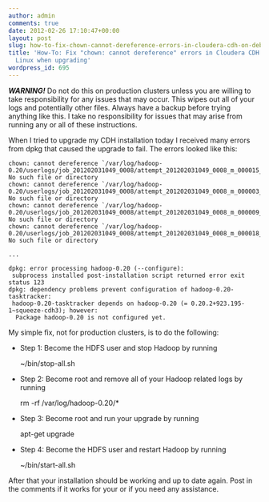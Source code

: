 ```yaml
---
author: admin
comments: true
date: 2012-02-26 17:10:47+00:00
layout: post
slug: how-to-fix-chown-cannot-dereference-errors-in-cloudera-cdh-on-debianubuntu-linux-when-upgrading
title: 'How-To: Fix "chown: cannot dereference" errors in Cloudera CDH on Debian/Ubuntu
  Linux when upgrading'
wordpress_id: 695
---
```


**_WARNING!_** Do not do this on production clusters unless you are willing to take responsibility for any issues that may occur.  This wipes out all of your logs and potentially other files.  Always have a backup before trying anything like this.  I take no responsibility for issues that may arise from running any or all of these instructions.

When I tried to upgrade my CDH installation today I received many errors from dpkg that caused the upgrade to fail.  The errors looked like this:


    
    
    chown: cannot dereference `/var/log/hadoop-0.20/userlogs/job_201202031049_0008/attempt_201202031049_0008_m_000015_0': No such file or directory
    chown: cannot dereference `/var/log/hadoop-0.20/userlogs/job_201202031049_0008/attempt_201202031049_0008_m_000003_0': No such file or directory
    chown: cannot dereference `/var/log/hadoop-0.20/userlogs/job_201202031049_0008/attempt_201202031049_0008_m_000009_0': No such file or directory
    chown: cannot dereference `/var/log/hadoop-0.20/userlogs/job_201202031049_0008/attempt_201202031049_0008_m_000018_0': No such file or directory
    
    ...
    
    dpkg: error processing hadoop-0.20 (--configure):
     subprocess installed post-installation script returned error exit status 123
    dpkg: dependency problems prevent configuration of hadoop-0.20-tasktracker:
     hadoop-0.20-tasktracker depends on hadoop-0.20 (= 0.20.2+923.195-1~squeeze-cdh3); however:
      Package hadoop-0.20 is not configured yet.
    



My simple fix, not for production clusters, is to do the following:




	
  * Step 1: Become the HDFS user and stop Hadoop by running 
    
    ~/bin/stop-all.sh


	
  * Step 2: Become root and remove all of your Hadoop related logs by running 
    
    rm -rf /var/log/hadoop-0.20/*


	
  * Step 3: Become root and run your upgrade by running 
    
    apt-get upgrade


	
  * Step 4: Become the HDFS user and restart Hadoop by running 
    
    ~/bin/start-all.sh




After that your installation should be working and up to date again.  Post in the comments if it works for your or if you need any assistance.
